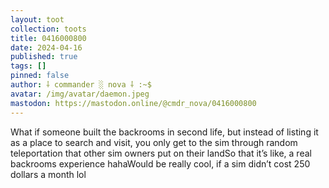 ```yaml
---
layout: toot
collection: toots
title: 0416000800
date: 2024-04-16
published: true
tags: []
pinned: false
author: ⸸ commander ░ nova ⸸ :~$
avatar: /img/avatar/daemon.jpeg
mastodon: https://mastodon.online/@cmdr_nova/0416000800
---
```


What if someone built the backrooms in second life, but instead of listing it as a place to search and visit, you only get to the sim through random teleportation that other sim owners put on their landSo that it’s like, a real backrooms experience hahaWould be really cool, if a sim didn’t cost 250 dollars a month lol
